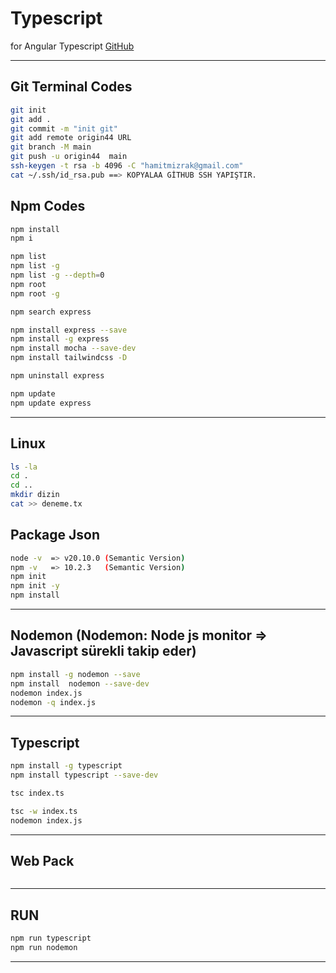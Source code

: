 # Typescript

for Angular Typescript
[GitHub](https://https://github.com/sygrok/Typescript-Section-TechcareerBootcamp)

---

## Git Terminal Codes

```sh
git init
git add .
git commit -m "init git"
git add remote origin44 URL
git branch -M main
git push -u origin44  main
ssh-keygen -t rsa -b 4096 -C "hamitmizrak@gmail.com"
cat ~/.ssh/id_rsa.pub ==> KOPYALAA GİTHUB SSH YAPIŞTIR.
```

## Npm Codes

```sh
npm install
npm i

npm list
npm list -g
npm list -g --depth=0
npm root
npm root -g

npm search express

npm install express --save
npm install -g express
npm install mocha --save-dev
npm install tailwindcss -D

npm uninstall express

npm update
npm update express
```

---

## Linux

```sh
ls -la
cd .
cd ..
mkdir dizin
cat >> deneme.tx
```

## Package Json

```sh
node -v  => v20.10.0 (Semantic Version)
npm -v   => 10.2.3   (Semantic Version)
npm init
npm init -y
npm install
```

---

## Nodemon (Nodemon: Node js monitor => Javascript sürekli takip eder)

```sh
npm install -g nodemon --save
npm install  nodemon --save-dev
nodemon index.js
nodemon -q index.js
```

---

## Typescript

```sh
npm install -g typescript
npm install typescript --save-dev

tsc index.ts

tsc -w index.ts
nodemon index.js
```

---

## Web Pack

```sh

```

---

## RUN

```sh
npm run typescript
npm run nodemon
```

---
